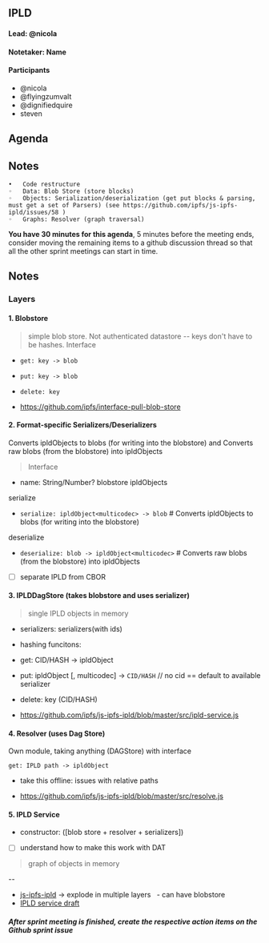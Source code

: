 ## IPLD

#### Lead: @nicola
#### Notetaker: __Name__

#### Participants

- @nicola
- @flyingzumvalt
- @dignifiedquire
- steven

## Agenda

## Notes

	•	Code restructure
	◦	Data: Blob Store (store blocks)
	◦	Objects: Serialization/deserialization (get put blocks & parsing, must get a set of Parsers) (see https://github.com/ipfs/js-ipfs-ipld/issues/58 )
	◦	Graphs: Resolver (graph traversal)


**You have 30 minutes for this agenda**, 5 minutes before the meeting ends, consider moving the remaining items to a github discussion thread so that all the other sprint meetings can start in time.

## Notes

### Layers

#### 1. Blobstore

> simple blob store. Not authenticated datastore -- keys don't have to be hashes.
> Interface
- `get: key -> blob`
- `put: key -> blob`
- `delete: key`

- https://github.com/ipfs/interface-pull-blob-store

#### 2. Format-specific Serializers/Deserializers

Converts ipldObjects to blobs (for writing into the blobstore) and Converts raw blobs (from the blobstore) into ipldObjects

> Interface
- name: String/Number?
blobstore
ipldObjects

serialize<multicodec>
- `serialize: ipldObject<multicodec> -> blob` # Converts ipldObjects to blobs (for writing into the blobstore)

deserialize<multicodec>
- `deserialize: blob -> ipldObject<multicodec>` # Converts raw blobs (from the blobstore) into ipldObjects

- [ ] separate IPLD from CBOR

#### 3. IPLDDagStore (takes blobstore and uses serializer)
> single IPLD objects in memory
- serializers: serializers(with ids)
- hashing funcitons: 
- get: CID/HASH -> ipldObject
- put: ipldObject [, multicodec] -> `CID/HASH` // no cid == default to available serializer
- delete: key (CID/HASH)

- https://github.com/ipfs/js-ipfs-ipld/blob/master/src/ipld-service.js

#### 4. Resolver (uses Dag Store)

Own module, taking anything (DAGStore) with interface 

`get: IPLD path -> ipldObject`
- take this offline: issues with relative paths

- https://github.com/ipfs/js-ipfs-ipld/blob/master/src/resolve.js

#### 5. IPLD Service

- constructor: ([blob store + resolver + serializers])
- [ ] understand how to make this work with DAT

> graph of objects in memory

--

- [js-ipfs-ipld](https://github.com/ipfs/js-ipfs-ipld) -> explode in multiple layers
  - can have blobstore
- [IPLD service draft](https://github.com/ipfs/js-ipfs-ipld/issues/58#issuecomment-246359196)

##### After sprint meeting is finished, create the respective action items on the Github sprint issue
